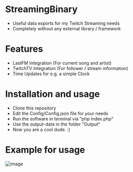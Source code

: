 # StreamingBinary
* Useful data exports for my Twitch Streaming needs
* Completely without any external library / framework

# Features
* LastFM Integration (For current song and artist)
* TwitchTV Integration (For follower / stream information)
* Time Updates for e.g. a simple Clock

# Installation and usage
* Clone this repository
* Edit the Config/Config.json file for your needs
* Run the software in terminal via "php index.php"
* Use the output-data in the folder "Output"
* Now you are a cool dude. :)

# Example for usage
![image](https://user-images.githubusercontent.com/4189795/111858811-1fd49280-893c-11eb-9aab-76e8c1d19a02.png)
